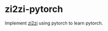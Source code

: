 # zi2zi-pytorch
Implement [zi2zi](https://github.com/kaonashi-tyc/zi2zi) using pytorch to learn pytorch.
